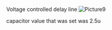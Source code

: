 Voltage controlled delay line
![Picture9](https://github.com/user-attachments/assets/84c4187a-c04b-4a4d-a767-827df928ea33)

capacitor value that was set was 2.5u

